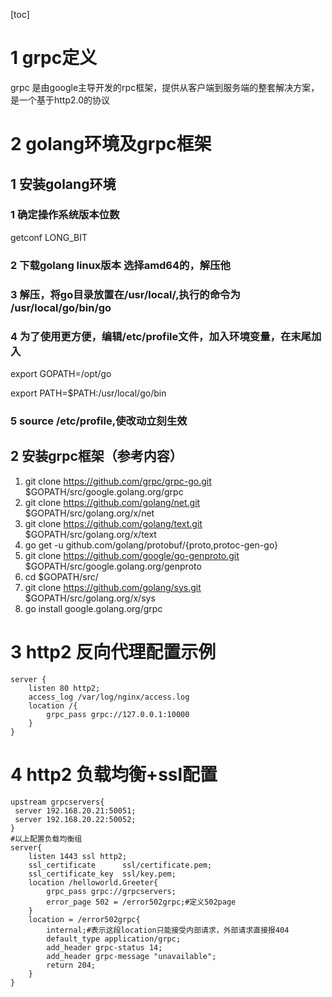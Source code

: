 [toc]

# 1 grpc定义

grpc 是由google主导开发的rpc框架，提供从客户端到服务端的整套解决方案，是一个基于http2.0的协议

# 2 golang环境及grpc框架

## 1 安装golang环境

### 1 确定操作系统版本位数

getconf LONG_BIT

### 2 下载golang linux版本 选择amd64的，解压他

### 3 解压，将go目录放置在/usr/local/,执行的命令为 /usr/local/go/bin/go

### 4 为了使用更方便，编辑/etc/profile文件，加入环境变量，在末尾加入

export GOPATH=/opt/go

export PATH=$PATH:/usr/local/go/bin

### 5 source /etc/profile,使改动立刻生效

## 2  安装grpc框架（参考内容）

1. git clone https://github.com/grpc/grpc-go.git $GOPATH/src/google.golang.org/grpc
2.  git clone https://github.com/golang/net.git $GOPATH/src/golang.org/x/net
3.  git clone https://github.com/golang/text.git $GOPATH/src/golang.org/x/text
4.  go get -u github.com/golang/protobuf/{proto,protoc-gen-go}
5.  git clone https://github.com/google/go-genproto.git $GOPATH/src/google.golang.org/genproto
6.  cd $GOPATH/src/
7. git clone https://github.com/golang/sys.git $GOPATH/src/golang.org/x/sys
8.  go install google.golang.org/grpc

# 3 http2 反向代理配置示例

```
server {
	listen 80 http2;
	access_log /var/log/nginx/access.log
	location /{
		grpc_pass grpc://127.0.0.1:10000
	}
}
```

# 4  http2 负载均衡+ssl配置

```
upstream grpcservers{
 server 192.168.20.21:50051;
 server 192.168.20.22:50052;
}
#以上配置负载均衡组
server{
	listen 1443 ssl http2;
	ssl_certificate      ssl/certificate.pem;
	ssl_certificate_key  ssl/key.pem;
	location /helloworld.Greeter{
		grpc_pass grpc://grpcservers;
		error_page 502 = /error502grpc;#定义502page
	}
	location = /error502grpc{
		internal;#表示这段location只能接受内部请求，外部请求直接报404
		default_type application/grpc;
		add_header grpc-status 14;
		add_header grpc-message "unavailable";
		return 204;
	}
}


```

